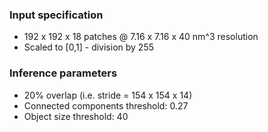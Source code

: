 ### Input specification
* 192 x 192 x 18 patches @ 7.16 x 7.16 x 40 nm^3 resolution
* Scaled to [0,1] - division by 255

### Inference parameters
* 20% overlap (i.e. stride = 154 x 154 x 14)
* Connected components threshold: 0.27
* Object size threshold: 40
